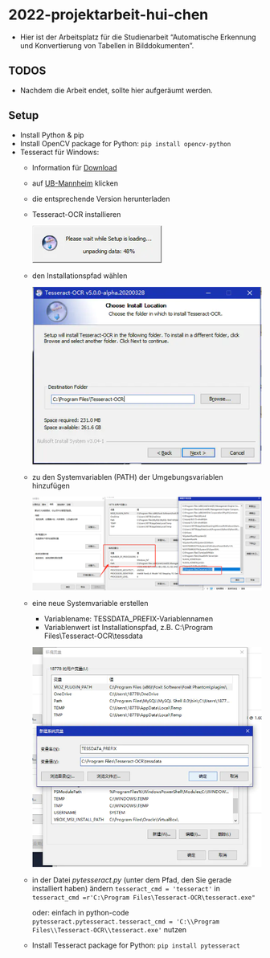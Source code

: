 # 2022-projektarbeit-hui-chen

- Hier ist der Arbeitsplatz für die Studienarbeit “Automatische Erkennung und Konvertierung von Tabellen in Bilddokumenten”.

## TODOS

- Nachdem die Arbeit endet, sollte hier aufgeräumt werden.

## Setup

- Install Python & pip
- Install OpenCV package for Python: `pip install opencv-python`
- Tesseract für Windows:
  - Information für [Download](<https://github.com/tesseract-ocr/tessdoc/blob/main/Downloads.md>)
  - auf [UB-Mannheim](https://github.com/UB-Mannheim/tesseract/wiki) klicken
  - die entsprechende Version herunterladen
  - Tesseract-OCR installieren

    ![install](Schriftliche-Ausarbeitung\\_images\\install0.jpg)
  - den Installationspfad wählen
    
    ![install1](Schriftliche-Ausarbeitung\\_images\install1.jpg)
  - zu den Systemvariablen (PATH) der Umgebungsvariablen hinzufügen

    ![zu PATH](Schriftliche-Ausarbeitung\\_images\zupath.jpg)
    
  - eine neue Systemvariable erstellen
    - Variablename: TESSDATA_PREFIX-Variablennamen 
    - Variablenwert ist Installationspfad, z.B. C:\Program Files\Tesseract-OCR\tessdata

    ![tessdata](Schriftliche-Ausarbeitung\\_images\tessdata.jpg)
  - in der Datei _pytesseract.py_ (unter dem Pfad, den Sie gerade installiert haben) ändern `tesseract_cmd = 'tesseract'`  in `tesseract_cmd =r'C:\Program Files\Tesseract-OCR\tesseract.exe"`
    
    oder: einfach in python-code `pytesseract.pytesseract.tesseract_cmd = 'C:\\Program Files\\Tesseract-OCR\\tesseract.exe'` nutzen
  - Install Tesseract package for Python: `pip install pytesseract`